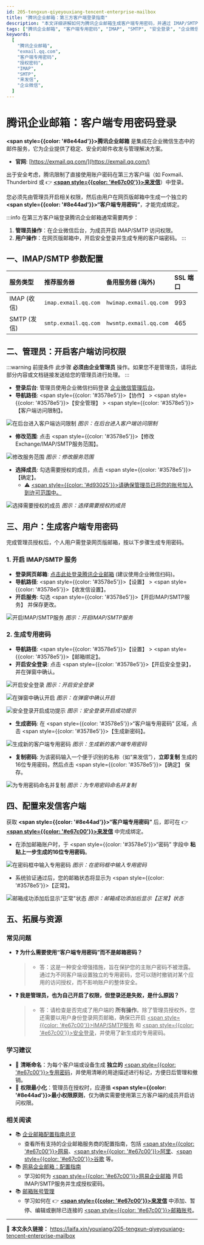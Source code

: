 ```yaml
---
id: 205-tengxun-qiyeyouxiang-tencent-enterprise-mailbox
title: "腾讯企业邮箱：第三方客户端登录指南"
description: "本文详细讲解如何为腾讯企业邮箱生成客户端专用密码，并通过 IMAP/SMTP 协议在第三方客户端（如来发信）中安全收发邮件，内容同时覆盖管理员开启安全访问的步骤。"
tags: ["腾讯企业邮箱", "客户端专用密码", "IMAP", "SMTP", "安全登录", "企业微信"]
keywords:
  [
    "腾讯企业邮箱",
    "exmail.qq.com",
    "客户端专用密码",
    "授权密码",
    "IMAP",
    "SMTP",
    "来发信",
    "企业微信",
  ]
---
```


# 腾讯企业邮箱：客户端专用密码登录

**<span style={{color: '#8e44ad'}}>腾讯企业邮箱</span>** 是集成在企业微信生态中的邮件服务，它为企业提供了稳定、安全的邮件收发与管理解决方案。

- **官网**: [https://exmail.qq.com/](https://exmail.qq.com/)

出于安全考虑，腾讯限制了直接使用账户密码在第三方客户端（如 Foxmail、Thunderbird 或 👉 [**<span style={{color: '#e67c00'}}>来发信</span>**](https://laifaxin.com)）中登录。

您必须先由管理员开启相关权限，然后由用户在网页版邮箱中生成一个独立的 **<span style={{color: '#8e44ad'}}>“客户端专用密码”</span>**，才能完成绑定。

:::info
在第三方客户端登录腾讯企业邮箱通常需要两步：

1.  **管理员操作**：在企业微信后台，为成员开启 IMAP/SMTP 访问权限。
2.  **用户操作**：在网页版邮箱中，开启安全登录并生成专用的客户端密码。
    :::

## 一、IMAP/SMTP 参数配置

| **服务类型** | **推荐服务器**       | **备用服务器 (海外)**  | **SSL 端口** |
| :----------- | :------------------- | :--------------------- | :----------- |
| IMAP (收信)  | `imap.exmail.qq.com` | `hwimap.exmail.qq.com` | 993          |
| SMTP (发信)  | `smtp.exmail.qq.com` | `hwsmtp.exmail.qq.com` | 465          |

## 二、管理员：开启客户端访问权限

:::warning 前提条件
此步骤 **必须由企业管理员** 操作。如果您不是管理员，请将此部分内容或文档链接发送给您的管理员进行处理。
:::

- **登录后台**: 管理员使用企业微信扫码登录 [企业微信管理后台](https://work.weixin.qq.com/wework_admin/frame#/apps/qykit/proxy/exmail)。
- **导航路径**: <span style={{color: '#3578e5'}}>【协作】</span> > <span style={{color: '#3578e5'}}>【安全管理】</span> > <span style={{color: '#3578e5'}}>【客户端访问限制】</span>。

![在后台进入客户端访问限制](https://cos.files.maozhishi.com/data/web/web-files/img/20250425144510.png)
_图示：在后台进入客户端访问限制_

- **修改范围**: 点击 <span style={{color: '#3578e5'}}>【修改Exchange/IMAP/SMTP服务范围】</span>。

![修改服务范围](https://cos.files.maozhishi.com/data/web/web-files/img/20250425144654.png)
_图示：修改服务范围_

- **选择成员**: 勾选需要授权的成员，点击 <span style={{color: '#3578e5'}}>【确定】</span>。
  - ⚠️ <u><span style={{color: '#d93025'}}>请确保管理员已将您的账号加入到许可范围中。</span></u>

![选择需要授权的成员](https://cos.files.maozhishi.com/data/web/web-files/img/20250425144958.png)
_图示：选择需要授权的成员_

## 三、用户：生成客户端专用密码

完成管理员授权后，个人用户需登录网页版邮箱，按以下步骤生成专用密码。

### 1. 开启 IMAP/SMTP 服务

- **登录网页邮箱**: [点击此处登录腾讯企业邮箱](https://exmail.qq.com/login) (建议使用企业微信扫码)。
- **导航路径**: <span style={{color: '#3578e5'}}>【设置】</span> > <span style={{color: '#3578e5'}}>【收发信设置】</span>。
- **开启服务**: 勾选 <span style={{color: '#3578e5'}}>【开启IMAP/SMTP服务】</span> 并保存更改。

![开启IMAP/SMTP服务](https://cos.files.maozhishi.com/data/web/web-files/img/20250425151648.png)
_图示：开启IMAP/SMTP服务_

### 2. 生成专用密码

- **导航路径**: <span style={{color: '#3578e5'}}>【设置】</span> > <span style={{color: '#3578e5'}}>【邮箱绑定】</span>。
- **开启安全登录**: 点击 <span style={{color: '#3578e5'}}>【开启安全登录】</span>，并在弹窗中确认。

![开启安全登录](https://cos.files.maozhishi.com/data/web/web-files/img/20250425152148.png)
_图示：开启安全登录_

![在弹窗中确认开启](https://cos.files.maozhishi.com/data/web/web-files/img/20250425152220.png)
_图示：在弹窗中确认开启_

![安全登录开启成功提示](https://cos.files.maozhishi.com/data/web/web-files/img/20250425152230.png)
_图示：安全登录开启成功提示_

- **生成密码**: 在 <span style={{color: '#3578e5'}}>“客户端专用密码”</span> 区域，点击 <span style={{color: '#3578e5'}}>【生成新密码】</span>。

![生成新的客户端专用密码](https://cos.files.maozhishi.com/data/web/web-files/img/20250425152457.png)
_图示：生成新的客户端专用密码_

- **复制密码**: 为该密码输入一个便于识别的名称（如“来发信”），**立即复制** 生成的16位专用密码，然后点击 <span style={{color: '#3578e5'}}>【确定】</span> 保存。

![为专用密码命名并复制](https://cos.files.maozhishi.com/data/web/web-files/img/20250425152625.png)
_图示：为专用密码命名并复制_

## 四、配置来发信客户端

获取 **<span style={{color: '#8e44ad'}}>“客户端专用密码”</span>** 后，即可在 👉 [**<span style={{color: '#e67c00'}}>来发信</span>**](https://laifaxin.com) 中完成绑定。

- 在添加邮箱账户时，于 <span style={{color: '#3578e5'}}>“密码”</span> 字段中 **粘贴上一步生成的16位专用密码**。

![在密码框中输入专用密码](https://cos.files.maozhishi.com/data/web/web-files/img/1721147883445.png)
_图示：在密码框中输入专用密码_

- 系统验证通过后，您的邮箱状态将显示为 <span style={{color: '#3578e5'}}>【正常】</span>。

![邮箱成功添加后显示"正常"状态](https://cos.files.maozhishi.com/data/web/web-files/img/1721147883439.png)
_图示：邮箱成功添加后显示【正常】状态_

## 五、拓展与资源

### 常见问题

- **❓ 为什么需要使用“客户端专用密码”而不是邮箱密码？**

  > - 答：这是一种安全增强措施，旨在保护您的主账户密码不被泄露。通过为不同客户端设置独立的专用密码，您可以随时撤销对某个应用的访问授权，而不影响账户的整体安全。

- **❓ 我是管理员，也为自己开启了权限，但登录还是失败，是什么原因？**
  > - 答：请检查是否完成了用户端的 **所有操作**。除了管理员授权外，您还需要以用户身份登录网页邮箱，确保已开启 <u><span style={{color: '#e67c00'}}>IMAP/SMTP服务</span></u> 和 <u><span style={{color: '#e67c00'}}>安全登录</span></u>，并使用了新生成的专用密码。

### 学习建议

- 🔖 **清晰命名**：为每个客户端或设备生成 **独立的** <u><span style={{color: '#e67c00'}}>专用密码</span></u>，并使用清晰的用途描述进行标记，方便日后管理和撤销。
- 🔐 **权限最小化**：管理员在授权时，应遵循 **<span style={{color: '#8e44ad'}}>最小权限原则</span>**，仅为确实需要使用第三方客户端的成员开启访问权限。

### 相关阅读

- 📚 [企业邮箱配置指南总览](./200-qiyeyouxiang-enterprise-mailbox)
  - 查看所有支持的企业邮箱服务商的配置指南，包括 <u><span style={{color: '#e67c00'}}>网易</span></u>、<u><span style={{color: '#e67c00'}}>阿里</span></u>、<u><span style={{color: '#e67c00'}}>谷歌</span></u> 等。
- 📚 [网易企业邮箱：配置指南](./204-wangyi-qiyeyouxiang-netease-enterprise-mailbox)
  - 学习如何为 <u><span style={{color: '#e67c00'}}>网易企业邮箱</span></u> 开启IMAP/SMTP服务并生成授权密码。
- 📚 [邮箱账号管理](../zhinan/email-account)
  - 学习如何在 👉 [**<span style={{color: '#e67c00'}}>来发信</span>**](https://laifaxin.com) 中添加、暂停、编辑或删除已连接的 <u><span style={{color: '#e67c00'}}>邮箱账号</span></u>。

---

🔗 **本文永久链接：** https://laifa.xin/youxiang/205-tengxun-qiyeyouxiang-tencent-enterprise-mailbox
